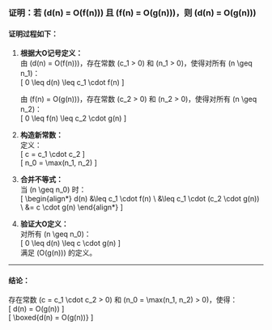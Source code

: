 [//]: # (证明：若d&#40;n&#41;为O&#40;f&#40;n&#41;&#41;，f&#40;n&#41;为O&#40;g&#40;n&#41;&#41;，则d&#40;n&#41;为O&#40;g&#40;n&#41;&#41;。)

### 证明：若 \(d(n) = O(f(n))\) 且 \(f(n) = O(g(n))\)，则 \(d(n) = O(g(n))\)

#### 证明过程如下：

1. **根据大O记号定义：**  
   由 \(d(n) = O(f(n))\)，存在常数 \(c_1 > 0\) 和 \(n_1 > 0\)，使得对所有 \(n \geq n_1\)：  
   \[ 0 \leq d(n) \leq c_1 \cdot f(n) \]

   由 \(f(n) = O(g(n))\)，存在常数 \(c_2 > 0\) 和 \(n_2 > 0\)，使得对所有 \(n \geq n_2\)：  
   \[ 0 \leq f(n) \leq c_2 \cdot g(n) \]

2. **构造新常数：**  
   定义：  
   \[ c = c_1 \cdot c_2 \]  
   \[ n_0 = \max(n_1, n_2) \]

3. **合并不等式：**  
   当 \(n \geq n_0\) 时：  
   \[ \begin{align*}
   d(n) &\leq c_1 \cdot f(n) \\
   &\leq c_1 \cdot (c_2 \cdot g(n)) \\
   &= c \cdot g(n)
   \end{align*} \]

4. **验证大O定义：**  
   对所有 \(n \geq n_0\)：  
   \[ 0 \leq d(n) \leq c \cdot g(n) \]  
   满足 \(O(g(n))\) 的定义。

---

#### 结论：

存在常数 \(c = c_1 \cdot c_2 > 0\) 和 \(n_0 = \max(n_1, n_2) > 0\)，使得：  
\[ d(n) = O(g(n)) \]  
\[ \boxed{d(n) = O(g(n))} \]
